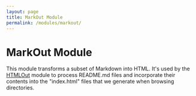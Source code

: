 ```yaml
---
layout: page
title: MarkOut Module
permalink: /modules/markout/
---
```


MarkOut Module
===

This module transforms a subset of Markdown into HTML.  It's used by the
[HTMLOut](../htmlout) module to process README.md files and incorporate their
contents into the "index.html" files that we generate when browsing directories.
